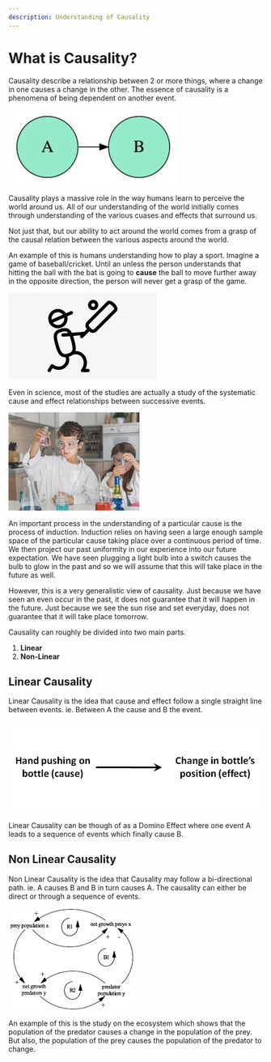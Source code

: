 ```yaml
---
description: Understanding of Causality
---
```


# What is Causality?

Causality describe a relationship between 2 or more things, where a change in one causes a change in the other. The essence of causality is
a phenomena of being dependent on another event. 

![](.gitbook/assets/causality-a-b.jpeg)

Causality plays a massive role in the way humans learn to perceive the world around us. All of our understanding of the world initially comes through understanding of the various cuases and effects that surround us. 

Not just that, but our ability to act around the world comes from a grasp of the causal relation between the various aspects around the world. 

An example of this is humans understanding how to play a sport. Imagine a game of baseball/cricket. Until an unless the person understands that hitting the ball with the bat is going to **cause** the ball to move further away
in the opposite direction, the person will never get a grasp of the game. 

![](.gitbook/assets/stick-cricket.png)

Even in science, most of the studies are actually a study of the systematic cause and effect relationships between successive events. 

![](.gitbook/assets/chemical-exp.jpeg)

An important process in the understanding of a particular cause is the process of induction. Induction relies on having seen a large enough sample space of the particular cause taking place over a continuous period of time. 
We then project our past uniformity in our experience into our future expectation. We have seen plugging a light bulb into a switch causes the bulb to glow in the past and so 
we will assume that this will take place in the future as well. 

However, this is a very generalistic view of causality. Just because we have seen an even occur in the past, it does not guarantee that it will happen in the future. 
Just because we see the sun rise and set everyday, does not guarantee that it will take place tomorrow. 

 Causality can roughly be divided into two main parts. 
 1) **Linear**
 2) **Non-Linear**
 
 ## Linear Causality
 Linear Causality is the idea that cause and effect follow a single straight line between events. 
 ie. Between A the cause and B the event. 
 
 ![](.gitbook/assets/linear-view.png)
 
 Linear Causality can be though of as a Domino Effect where one event A leads to a sequence of events
 which finally cause B. 
 
 ## Non Linear Causality
 Non Linear Causality is the idea that Causality may follow a bi-directional path. 
 ie. A causes B and B in turn causes A. The causality can either be direct or through a sequence of events. 
 
  ![](.gitbook/assets/non-linear-view.png)
  
  An example of this is the study on the ecosystem which shows that the population of the predator causes a change in the population of the prey. But also, the 
  population of the prey causes the population of the predator to change. 
  
  